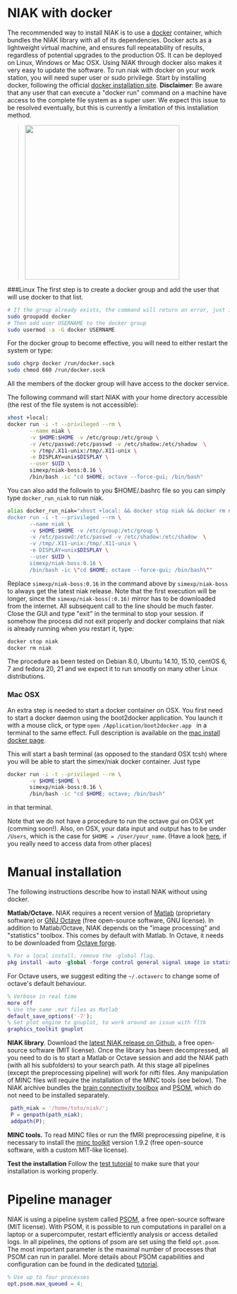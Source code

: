 # NIAK with docker

The recommended way to install NIAK is to use a [docker](https://www.docker.com/) container, which bundles the NIAK library with all of its dependencies. Docker acts as a lightweight virtual machine, and ensures full repeatability of results, regardless of potential upgrades to the production OS. It can be deployed on Linux, Windows or Mac OSX. Using NIAK through docker also makes it very easy to update the software. To run niak with docker on your work station, you will need super user or sudo privilege. Start by installing docker, following the official [docker installation site](https://docs.docker.com/installation/). **Disclaimer**: Be aware that any user that can execute a "docker run"  command on a machine have access to the complete file system as a super user. We expect this issue to be resolved eventually, but this is currently a limitation of this installation method.
 > [<img src="https://raw.githubusercontent.com/SIMEXP/niak/gh-pages/docker_logo.png" width="350px" />](https://www.docker.com/)

###Linux
The first step is to create a docker group and add the user that will use docker to that list.

```bash
# If the group already exists, the command will return an error, just ignore it
sudo groupadd docker
# Then add user USERNAME to the docker group
sudo usermod -a -G docker USERNAME
```

For the docker group to become effective, you will need to either restart the system or type:
``` bash
sudo chgrp docker /run/docker.sock
sudo chmod 660 /run/docker.sock
```
All the members of the docker group will have access to the docker service.

The following command will start NIAK with your home directory accessible (the rest of the file system is not accessible):
```bash
xhost +local:
docker run -i -t --privileged --rm \
       --name niak \
       -v $HOME:$HOME -v /etc/group:/etc/group \
       -v /etc/passwd:/etc/passwd -v /etc/shadow:/etc/shadow  \
       -v /tmp/.X11-unix:/tmp/.X11-unix \
       -e DISPLAY=unix$DISPLAY \
       --user $UID \
       simexp/niak-boss:0.16 \
       /bin/bash -ic "cd $HOME; octave --force-gui; /bin/bash"
```
You can also add the followin to you $HOME/.bashrc file so you can simply type `docker_run_niak` to run niak.

```bash 
alias docker_run_niak="xhost +local: && docker stop niak && docker rm niak && \
docker run -i -t --privileged --rm \
       --name niak \
       -v $HOME:$HOME -v /etc/group:/etc/group \
       -v /etc/passwd:/etc/passwd -v /etc/shadow:/etc/shadow  \
       -v /tmp/.X11-unix:/tmp/.X11-unix \
       -e DISPLAY=unix$DISPLAY \
       --user $UID \
       simexp/niak-boss:0.16 \
       /bin/bash -ic \"cd $HOME; octave --force-gui; /bin/bash\""

```

Replace `simexp/niak-boss:0.16` in the command above by `simexp/niak-boss` to always get the latest niak release. Note that the first execution will be longer, since the `simexp/niak-boss(:0.16)` mirror has to be downloaded from the internet. All subsequent call to the line should be much faster. Close the GUI and type "exit" in the terminal to stop your session. if somehow the process did not exit properly and docker complains that niak is already running when you restart it, type:
```bash
docker stop niak
docker rm niak
```

The procedure as been tested on Debian 8.0, Ubuntu 14.10, 15.10, centOS 6, 7 and fedora 20, 21 and we expect it to run smootly on many other Linux distributions.

### Mac OSX

An extra step is needed to start a docker container on OSX. You first need to start a docker daemon using the boot2docker application. You launch it with a mouse click, or type ```open /Application/boot2docker.app ``` in a terminal to the same effect. Full description is available on the [mac install docker page](https://docs.docker.com/installation/mac/).

This will start a bash terminal (as opposed to the standard OSX tcsh) where you will be able to start the simex/niak docker container. Just type

```bash
docker run -i -t --privileged --rm \
       -v $HOME:$HOME \
       simexp/niak-boss:0.16 \
       /bin/bash -ic "cd $HOME; octave; /bin/bash"
```

in that terminal.

Note that we do not have a procedure to run the octave gui on OSX yet (comming soon!). Also, on OSX, your data input and output has to be under `/Users`, which is the case for `$HOME = /User/your_name`. (Have a look [here](http://stackoverflow.com/questions/26348353/mount-volume-to-docker-image-on-osx), if you really need to access data from other places)



# Manual installation

The following instructions describe how to install NIAK without using docker.

**Matlab/Octave.** NIAK requires a recent version of [Matlab](http://www.mathworks.com/) (proprietary software) or [GNU Octave](http://www.gnu.org/software/octave/index.html) (free open-source software, GNU license). In addition to Matlab/Octave, NIAK depends on the "image processing" and "statistics" toolbox. This comes by default with Matlab. In Octave, it needs to be downloaded from [Octave forge](http://octave.sourceforge.net/index.html).
```matlab
% For a local install, remove the -global flag.
pkg install -auto -global -forge control general signal image io statistics
```

For Octave users, we suggest editing the `~/.octaverc` to change some of octave's default behaviour.
```matlab
% Verbose in real time
more off
% Use the same .mat files as Matlab
default_save_options('-7');
% Set plot engine to gnuplot, to work around an issue with fltk
graphics_toolkit gnuplot
```

**NIAK library**. Download the [latest NIAK release on Github](https://github.com/SIMEXP/niak/releases/download/v0.16/niak-with-dependencies.zip), a free open-source software (MIT license). Once the library has been decompressed, all you need to do is to start a Matlab or Octave session and add the NIAK path (with all his subfolders) to your search path. At this stage all pipelines (except the preprocessing pipeline) will work for nifti files. Any manipulation of MINC files will require the installation of the MINC tools (see below). The NIAK archive bundles the [brain connectivity toolbox](https://sites.google.com/site/bctnet/) and [PSOM](http://psom.simexp-lab.org/), which do not need to be installed separately.
```matlab
 path_niak = '/home/toto/niak/';
 P = genpath(path_niak);
 addpath(P);
```

**MINC tools.** To read MINC files or run the fMRI preprocessing pipeline, it is necessary to install the [minc toolkit](http://www.bic.mni.mcgill.ca/ServicesSoftware/ServicesSoftwareMincToolKit) version 1.9.2 (free open-source software, with a custom MIT-like license).

**Test the installation** Follow the [test tutorial](http://niak.simexp-lab.org/niak_tutorial_test.html) to make sure that your installation is working properly.

# Pipeline manager

NIAK is using a pipeline system called [PSOM](http://psom.simexp-lab.org), a free open-source software (MIT license). With PSOM, it is possible to run computations in parallel on a laptop or a supercomputer, restart efficiently analysis or access detailed logs. In all pipelines, the options of psom are set using the field `opt.psom`. The most important parameter is the maximal number of processes that PSOM can run in parallel. More details about PSOM capabilities and configuration can be found in the dedicated [tutorial](http://psom.simexp-lab.org/psom_configuration.html).
```matlab
% Use up to four processes
opt.psom.max_queued = 4;
```
